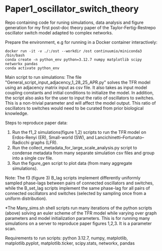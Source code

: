 # Paper1_oscillator_switch_theory
Repo containing code for runing simulations, data analysis and figure generation for my first post-doc theory paper of the Taylor-Fertig-Restrepo oscillator switch model adapted to complex networks.

Prepare the environment, e.g for running in a Docker container interactively:
```
docker run -it -v ./:/ost --workdir /ost continuumio/miniconda3 /bin/bash
conda create -n python_env python=3.12.7 numpy matplotlib scipy networkx pandas
conda activate python_env
```

Main script to run simulations: The file "General_script_input_adjacency_1_28_25_APR.py" solves the TFR model using an adjacency matrix input as csv file. It also takes as input model coupling constants and initial conditions to initialize the model. In addition, the script also asks for the user to input the ratio of oscillators to switches. This is a non-trivial parameter and will affect the model output. This ratio of oscillators to switches would need to be curated from prior biological knowledge.

Steps to reproduce paper data: 
1) Run the f1_2 simulations(figure 1,2) scripts to run the TFR model on Erdos-Renyi (ER), Small-world (SW),  and Lancichinetti–Fortunato–Radicchi graphs (LFR).
2) Run the collect_metadata_for_large_scale_analysis.py script to condense metadata from many separate simulation csv files and group into a single csv file.
3) Run the figure_gen script to plot data (from many aggregate simulations).

Note: The f3 (figure 3) B_lag scripts implement differently uniformly sampled phase-lags between pairs of connected oscillators and switches, while the B_set_lag scripts implement the same phase-lag for all pairs of connected oscillators and switches (selected by sampling once from a uniform distribution).

*The Many_sims.sh shell scripts run many iterations of the python scripts (above) solving an euler scheme of the TFR model while varying over graph parameters and model initialization parameters. This is for running many simulations on a server to reproduce paper figures 1,2,3. It is a parameter scan.



Requirements to run scripts: python 3.12.7, numpy, matplotlib, matplotlib.pyplot, matplotlib.ticker, scipy.stats, networkx, pandas
